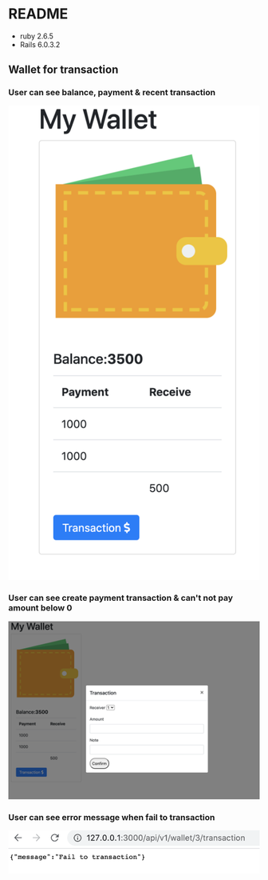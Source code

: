 # README

- ruby 2.6.5
- Rails 6.0.3.2

## Wallet for transaction

### User can see balance, payment & recent transaction
<img class="card-img-top" src="/public/show_wallet.png" alt="Show wallet">

### User can see create payment transaction & can't not pay amount below 0
<img class="card-img-top" src="/public/deal.png" alt="deal">

### User can see error message when fail to transaction
<img class="card-img-top" src="/public/fail.png" alt="deal">
